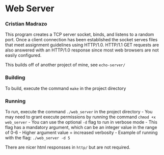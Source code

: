 # Web Server
### Cristian Madrazo
This program creates a TCP server socket, binds, and listens to a random port.
Once a client connection has been established the socket serves files that meet
    assignment guidelines using HTTP/1.0. HTTP/1.1 GET requests are also 
    answered with an HTTP/1.0 response since most web browsers are not easily
    configured. 

This builds off of another project of mine, see `echo-server/`

### Building
To build, execute the command `make` in the project directory

### Running
To run, execute the command `./web_server` in the project directory
    - You may need to grant execute permissions by running the command `chmod +x web_server`
    - You can use the optional `-d` flag to run in verbose mode
        - This flag has a mandatory argument, which can be an integer value in the range of 0-6
        - Higher argument value = increased verbosity
        - Example of running with the flag: `./web_server -d 5`

There are nicer html responsses in `http/` but are not required.
